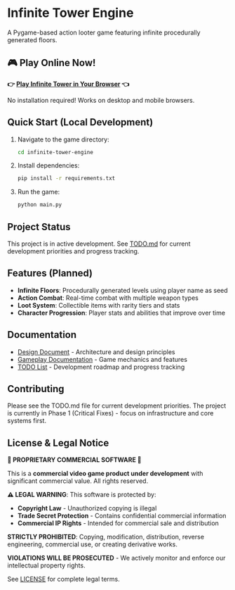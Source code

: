 # Infinite Tower Engine

A Pygame-based action looter game featuring infinite procedurally generated floors.

## 🎮 Play Online Now!

**👉 [Play Infinite Tower in Your Browser](https://cosmicphoenix171.github.io/Infinite-Tower/) 👈**

No installation required! Works on desktop and mobile browsers.

## Quick Start (Local Development)

1. Navigate to the game directory:
   ```bash
   cd infinite-tower-engine
   ```

2. Install dependencies:
   ```bash
   pip install -r requirements.txt
   ```

3. Run the game:
   ```bash
   python main.py
   ```

## Project Status

This project is in active development. See [TODO.md](TODO.md) for current development priorities and progress tracking.

## Features (Planned)

- **Infinite Floors**: Procedurally generated levels using player name as seed
- **Action Combat**: Real-time combat with multiple weapon types
- **Loot System**: Collectible items with rarity tiers and stats
- **Character Progression**: Player stats and abilities that improve over time

## Documentation

- [Design Document](infinite-tower-engine/docs/design.md) - Architecture and design principles
- [Gameplay Documentation](infinite-tower-engine/docs/gameplay.md) - Game mechanics and features
- [TODO List](TODO.md) - Development roadmap and progress tracking

## Contributing

Please see the TODO.md file for current development priorities. The project is currently in Phase 1 (Critical Fixes) - focus on infrastructure and core systems first.

## License & Legal Notice

**🚨 PROPRIETARY COMMERCIAL SOFTWARE 🚨**

This is a **commercial video game product under development** with significant commercial value. All rights reserved.

**⚠️ LEGAL WARNING**: This software is protected by:
- **Copyright Law** - Unauthorized copying is illegal
- **Trade Secret Protection** - Contains confidential commercial information  
- **Commercial IP Rights** - Intended for commercial sale and distribution

**STRICTLY PROHIBITED**: Copying, modification, distribution, reverse engineering, commercial use, or creating derivative works.

**VIOLATIONS WILL BE PROSECUTED** - We actively monitor and enforce our intellectual property rights.

See [LICENSE](infinite-tower-engine/LICENSE) for complete legal terms.